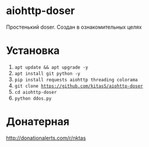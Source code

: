 # aiohttp-doser
Простенький doser. Создан в ознакомительных целях

# Установка
1. <code>apt update && apt upgrade -y</code>
2. <code>apt install git python -y</code> 
3. <code>pip install requests aiohttp threading colorama</code>
4. <code>git clone https://github.com/kitasS/aiohttp-doser</code>
5. <code>cd aiohttp-doser</code>
6. <code>python ddos.py</code>

# Донатерная
http://donationalerts.com/r/nktas
